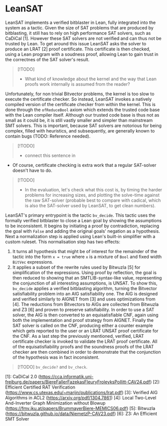 # LeanSAT

LeanSAT implements a verified bitblaster in Lean, fully integrated into the system as a tactic.
Given the size of SAT problems that are produced by bitblasting, it still has to rely on high performance SAT solvers, such as CaDiCal [1].
However these SAT solvers are not verified and can thus not be trusted by Lean.
To get around this issue LeanSAT asks the solver to produce an LRAT [2] proof certificate.
This certificate is then checked, using a Lean program with a soudness proof, allowing Lean to gain trust in the correctnes of the SAT solver's result.

> [!TODO]
> - What kind of knowledge about the kernel and the way that Lean proofs work internally is assumed from the reader?
> 

Unfortunately, for non trivial Bitvector problems, the kernel is too slow to execute the certificate checker.
So instead, LeanSAT invokes a natively compiled version of the certificate checker from within the kernel.
This is done through the `ofReduceBool` axiom which extends the trusted code base with the Lean compiler itself.
Although our trusted code base is thus not as small as it could be, it is still vastly smaller and simpler than mainstream SMT solvers.
This is important, because SAT solvers are notorious for being complex, filled with heuristics, and subsequently, are generally known to contain bugs (TODO: Reference needed).

> [!TODO]
> - connect this sentence in
> 

- Of course, certificate checking is extra work that a regular SAT-solver doesn't have to do.

> [!TODO]
> - In the evaluation, let's check what this cost is, by timing the harder problems for increasing sizes, and plotting the solve-time against the raw SAT-solver (probable best to compare with cadical, which is also the SAT-solver used by LeanSAT, to get clean numbers).
> 

LeanSAT's primary entrypoint is the tactic `bv_decide`.
This tactic uses the formally verified bitblaster to close a Lean goal by showing the assumptions to be inconsistent.
It begins by initiating a proof by contradiction, replacing the goal with `False` and adding the original goals' negation as a hypothesis.
Next a normalization step is applied using Lean's built-in simplifier with a custom ruleset.
This normalisation step has two effects:
1. It turns all hypothesis that might be of interest for the remainder of the tactic into the form `x = true` where `x` is a mixture of `Bool` and fixed width `BitVec` expressions.
2. It applies a subset of the rewrite rules used by Bitwuzla [5] for simplification of the expressions.
Using proof by reflection, the goal is then reduced to showing that an SMTLIB-syntax-like value, representing the conjunction of all interesting assumptions, is UNSAT.
To show this, `bv_decide` applies a verified bitblasting algorithm, turning the Bitvector satisfiability problem into an AIG satisfiability one.
The AIG is designed and verified similarly to AIGNET from [3] and uses optimizations from [4].
The reductions from Bitvectors to AIGs are collected from Bitwuzla and Z3 [6] and proven to preserve satisfiability.
In order to use a SAT solver, the AIG is then converted to an equisatisfiable CNF, again using both the implementation and proof strategy from AIGNET.
Finally the SAT solver is called on the CNF, producing either a counter example which gets reported to the user or an LRAT UNSAT proof certificate for the CNF.
As a last step the previously mentioned, verified, LRAT certificate checker is invoked to validate the LRAT proof certificate.
All of the equisatisfiability proofs and the soundness proofs of the LRAT checker are then combined in order to demonstrate that the conjunction of the hypothesis was in fact inconsistent.


> [!TODO]
> `bv_decide?` and `bv_check`.
> 

[1]: CaDiCal 2.0 (https://cca.informatik.uni-freiburg.de/papers/BiereFallerFazekasFleuryFroleyksPollitt-CAV24.pdf)
[2]: Efficient Certified RAT Verification (https://www.cs.utexas.edu/~marijn/publications/lrat.pdf)
[3]: Verified AIG Algorithms in ACL2 (https://arxiv.org/pdf/1304.7861)
[4]: Local Two-Level And-Inverter Graph Minimization without Blowup (https://fmv.jku.at/papers/BrummayerBiere-MEMICS06.pdf)
[5]: Bitwuzla (https://bitwuzla.github.io/data/NiemetzP-CAV23.pdf)
[6]: Z3: An Efficient SMT Solver

